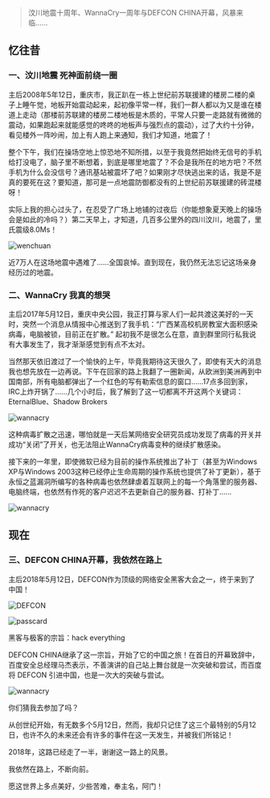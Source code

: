 [TITLE]:5月12日那天……
[TAGS]:随笔

> 汶川地震十周年、WannaCry一周年与DEFCON CHINA开幕，风暴来临……

## 忆往昔
### 一、汶川地震 死神面前绕一圈
主后2008年5年12日，重庆市，我正趴在一栋上世纪前苏联援建的楼房二楼的桌子上睡午觉，地板开始震动起来，起初像平常一样，我们一群人都以为又是谁在楼道上走动（那楼前苏联建的楼房二楼地板是木质的，平常人只要一走路就有微微的震动，如果跑起来就能感觉的咚咚的地板声与强烈点的震动），过了大约十分钟，看见楼外一阵吵闹，加上有人跑上来通知，我们才知道，地震了！

整个下午，我们在操场空地上惊恐地不知所措，以至于我竟然把始终无信号的手机给打没电了，脑子里不断想着，到底是哪里地震了？不会是我所在的地方吧？不然手机为什么会没信号？通讯基站被震坏了吧？如果刚才尽快逃出来的话，我是不是真的要死在这？要知道，那可是一点地震防御都没有的上世纪前苏联援建的砖混楼呀！

实际上我的担心过头了，在忍受了广场上地铺的过夜后（你能想象夏天晚上的操场会是如此的冷吗？）第二天早上，才知道，几百多公里外的四川汶川，地震了，里氏震级8.0Ms！

![wenchuan](https://labrusca.net/img/pic/wenchuan.jpg)

近7万人在这场地震中遇难了……全国哀悼。直到现在，我仍然无法忘记这场亲身经历过的地震。


### 二、WannaCry 我真的想哭
主后2017年5月12日，重庆中央公园，我正打算与家人们一起共渡这美好的一天时，突然一个消息从情报中心推送到了我手机：“广西某高校机房教室大面积感染病毒，电脑被锁，目前正在扩散。”  起初我不是很怎么在意，直到群里同行私我说有大事发生了，我才渐渐感觉到有点不太对。

当然那天依旧渡过了一个愉快的上午，毕竟我期待这天很久了，即使有天大的消息我也想先放在一边再说。下午在回家的路上我翻了一圈新闻，从欧洲到美洲再到中国南部，所有电脑都弹出了一个红色的写有勒索信息的窗口……17点多回到家，IRC上炸开锅了……几个小时后，我了解到了这一切都离不开这两个关键词：EternalBlue、Shadow Brokers

![wannacry](https://labrusca.net/img/pic/wannacry.png)

这种病毒扩散之迅速，哪怕就是一天后某网络安全研究员成功发现了病毒的开关并成功“关闭”了开关，也无法阻止WannaCry病毒变种的继续扩散感染。

接下来的一年里，即使微软已经为目前的操作系统推出了补丁（甚至为Windows XP与Windows 2003这种已经停止生命周期的操作系统也提供了补丁更新），基于永恒之蓝漏洞所编写的各种病毒也依然肆虐着互联网上的每一个角落里的服务器、电脑终端，也依然有作死的客户迟迟不去更新自己的服务器、打补丁……

![wannacry](https://labrusca.net/img/pic/EternalBlue.png)

## 现在
### 三、DEFCON CHINA开幕，我依然在路上
主后2018年5月12日，DEFCON作为顶级的网络安全黑客大会之一，终于来到了中国！

![DEFCON](https://labrusca.net/img/pic/DEFCONCHINA.png)

![passcard](https://labrusca.net/img/pic/passcard.png)

黑客与极客的宗旨：hack everything

DEFCON CHINA继承了这一宗旨，开始了它的中国之旅！在首日的开幕致辞中，百度安全总经理马杰表示，不善演讲的自己站上舞台就是一次突破和尝试，而百度将 DEFCON 引进中国，也是一次大的突破与尝试。

![wannacry](https://labrusca.net/img/pic/yiti.jpg)

你们猜我去参加了吗？

从创世纪开始，有无数多个5月12日，然而，我却只记住了这三个最特别的5月12日，也许不久的未来还会有许多的事件在这一天发生，并被我们所铭记！

2018年，这路已经走了一半，谢谢这一路上的风景。

我依然在路上，不断向前。

愿这世界上多点美好，少些苦难，奉主名，阿门！